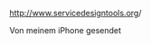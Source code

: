 <a href="http://www.servicedesigntools.org/" rel="noopener" class="external-link" target="_blank" style="color:#00e9ff;"><u>http://www.servicedesigntools.org</u></a><span style="color:#000ff;">/</span>


<span style="color:#000ff;">Von meinem iPhone gesendet</span>